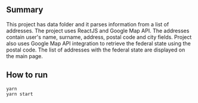 ## Summary

This project has data folder and it parses information from a list of addresses.
The project uses ReactJS and Google Map API.
The addresses contain user's name, surname, address, postal code and city fields.
Project also uses Google Map API integration to retrieve the federal state using the postal code.
The list of addresses with the federal state are displayed on the main page.

## How to run

```
yarn
yarn start
```
